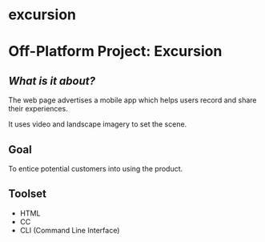 # excursion
# **Off-Platform Project: Excursion**

## *What is it about?*

The web page advertises a mobile app which helps users record and share their experiences.

It uses video and landscape imagery to set the scene.

## Goal 
To entice potential customers into using the product.

## Toolset
+ HTML
+ CC
+ CLI (Command Line Interface)
